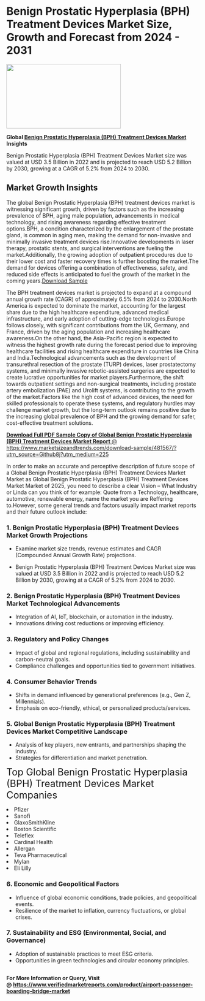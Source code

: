 <H1>Benign Prostatic Hyperplasia (BPH) Treatment Devices Market Size, Growth and Forecast from 2024 - 2031</H1><img class="aligncenter size-medium wp-image-584254" src="https://thirdeyenews.in/wp-content/uploads/2024/09/Global-Market-Research-300x168.jpeg" alt="" width="300" height="168" /><p><strong>Global&nbsp;<a href="https://www.marketsizeandtrends.com/download-sample/481567/?utm_source=Github8j?utm_medium=225">Benign Prostatic Hyperplasia (BPH) Treatment Devices Market</a> Insights</strong></p><p>Benign Prostatic Hyperplasia (BPH) Treatment Devices Market size was valued at USD 3.5 Billion in 2022 and is projected to reach USD 5.2 Billion by 2030, growing at a CAGR of 5.2% from 2024 to 2030.</p><p><h2>Market Growth Insights</h2> <p>The global Benign Prostatic Hyperplasia (BPH) treatment devices market is witnessing significant growth, driven by factors such as the increasing prevalence of BPH, aging male population, advancements in medical technology, and rising awareness regarding effective treatment options.BPH, a condition characterized by the enlargement of the prostate gland, is common in aging men, making the demand for non-invasive and minimally invasive treatment devices rise.Innovative developments in laser therapy, prostatic stents, and surgical interventions are fueling the market.Additionally, the growing adoption of outpatient procedures due to their lower cost and faster recovery times is further boosting the market.The demand for devices offering a combination of effectiveness, safety, and reduced side effects is anticipated to fuel the growth of the market in the coming years.<a href="download_sample_link">Download Sample</a></p> <p>The BPH treatment devices market is projected to expand at a compound annual growth rate (CAGR) of approximately 6.5% from 2024 to 2030.North America is expected to dominate the market, accounting for the largest share due to the high healthcare expenditure, advanced medical infrastructure, and early adoption of cutting-edge technologies.Europe follows closely, with significant contributions from the UK, Germany, and France, driven by the aging population and increasing healthcare awareness.On the other hand, the Asia-Pacific region is expected to witness the highest growth rate during the forecast period due to improving healthcare facilities and rising healthcare expenditure in countries like China and India.Technological advancements such as the development of transurethral resection of the prostate (TURP) devices, laser prostatectomy systems, and minimally invasive robotic-assisted surgeries are expected to create lucrative opportunities for market players.Furthermore, the shift towards outpatient settings and non-surgical treatments, including prostate artery embolization (PAE) and Urolift systems, is contributing to the growth of the market.Factors like the high cost of advanced devices, the need for skilled professionals to operate these systems, and regulatory hurdles may challenge market growth, but the long-term outlook remains positive due to the increasing global prevalence of BPH and the growing demand for safer, cost-effective treatment solutions.<a href="get_more_link"></p><p><span class=""><strong>Download Full PDF Sample Copy of Global Benign Prostatic Hyperplasia (BPH) Treatment Devices Market Report</strong> @ <a href="https://www.marketsizeandtrends.com/download-sample/481567/?utm_source=Github8j?utm_medium=225" target="_blank">https://www.marketsizeandtrends.com/download-sample/481567/?utm_source=Github8j?utm_medium=225</a></span></p><p>In order to make an accurate and perceptive description of future scope of a Global&nbsp;Benign Prostatic Hyperplasia (BPH) Treatment Devices Market Market as Global&nbsp;Benign Prostatic Hyperplasia (BPH) Treatment Devices Market Market of 2025, you need to describe a clear Vision &ndash; What Industry or Linda can you think of for example: Quote from a Technology, healthcare, automotive, renewable energy, name the market you are Reffering to.However, some general trends and factors usually impact market reports and their future outlook include:</p><h3>1.&nbsp;<strong>Benign Prostatic Hyperplasia (BPH) Treatment Devices Market Growth Projections</strong></h3><ul><li>Examine market size trends, revenue estimates and CAGR (Compounded Annual Growth Rate) projections.</li><li><p>Benign Prostatic Hyperplasia (BPH) Treatment Devices Market size was valued at USD 3.5 Billion in 2022 and is projected to reach USD 5.2 Billion by 2030, growing at a CAGR of 5.2% from 2024 to 2030.</p></li></ul><h3>2.&nbsp;<strong>Benign Prostatic Hyperplasia (BPH) Treatment Devices Market Technological Advancements</strong></h3><ul><li>Integration of AI, IoT, blockchain, or automation in the industry.</li><li>Innovations driving cost reductions or improving efficiency.</li></ul><h3>3.&nbsp;<strong>Regulatory and Policy Changes</strong></h3><ul><li>Impact of global and regional regulations, including sustainability and carbon-neutral goals.</li><li>Compliance challenges and opportunities tied to government initiatives.</li></ul><h3>4.&nbsp;<strong>Consumer Behavior Trends</strong></h3><ul><li>Shifts in demand influenced by generational preferences (e.g., Gen Z, Millennials).</li><li>Emphasis on eco-friendly, ethical, or personalized products/services.</li></ul><h3>5.&nbsp;<strong>Global Benign Prostatic Hyperplasia (BPH) Treatment Devices Market Competitive Landscape</strong></h3><ul><li>Analysis of key players, new entrants, and partnerships shaping the industry.</li><li>Strategies for differentiation and market penetration.</li></ul><p data-pm-slice="1 1 []"><span style="color: inherit; font-family: inherit; font-size: 25px;">Top Global Benign Prostatic Hyperplasia (BPH) Treatment Devices Market Companies</span></p><div class="" data-test-id=""><p><li>Pfizer</li><li> Sanofi</li><li> GlaxoSmithKline</li><li> Boston Scientific</li><li> Teleflex</li><li> Cardinal Health</li><li> Allergan</li><li> Teva Pharmaceutical</li><li> Mylan</li><li> Eli Lilly</li></p></div><h3>6.&nbsp;<strong>Economic and Geopolitical Factors</strong></h3><ul><li>Influence of global economic conditions, trade policies, and geopolitical events.</li><li>Resilience of the market to inflation, currency fluctuations, or global crises.</li></ul><h3>7.&nbsp;<strong>Sustainability and ESG (Environmental, Social, and Governance)</strong></h3><ul><li>Adoption of sustainable practices to meet ESG criteria.</li><li>Opportunities in green technologies and circular economy principles.</li></ul><h2><strong style="font-size: 14px;">For More Information or Query, Visit @&nbsp;</strong><a style="background-color: #ffffff; font-size: 14px;" href="https://www.marketsizeandtrends.com/report/benign-prostatic-hyperplasia-bph-treatment-devices-market/" target="_blank">https://www.verifiedmarketreports.com/product/airport-passenger-boarding-bridge-market</a></h2>